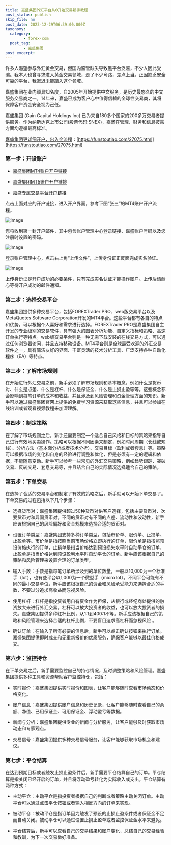 ```yaml
---
title: 嘉盛集团外汇平台从0开始交易新手教程
post_status: publish
skip_file: no
post_date: 2023-12-29T06:39:00.000Z
taxonomy:
  category:
        - forex-com
  post_tag:
        - 嘉盛集团
post_excerpt: 
---
```

许多人渴望参与外汇黄金交易，但国内监管缺失导致黑平台泛滥，不少人因此受骗。我本人也曾寻求进入黄金交易领域，走了不少弯路，差点上当。正因缺乏安全可靠的平台，我迟迟未能踏入这个领域。

嘉盛集团在业内颇具知名度，自2005年开始提供中文服务，是历史最悠久的中文服务交易商之一。14年来，嘉盛已成为客户心中值得信赖的全球性交易商，其将保障客户资金安全视为己任。

嘉盛集团 (Gain Capital Holdings Inc) 已为来自180多个国家的200多万交易者提供服务。作为纳斯达克上市公司(股票代码:SNEX)，嘉盛在管理、财务和信息披露方面均遵循最高标准。

[嘉盛集团更详细开户，出入金流程](https://funstoutiao.com/27075.html)：[https://funstoutiao.com/27075.html](https://funstoutiao.com/27075.html)

### 第一步：开设账户

* [嘉盛集团MT4账户开户链接](https://s.ssgg.net/jsmt4)

* [嘉盛集团MT5账户开户链接](https://s.ssgg.net/jsmt5)

* [嘉盛专属交易平台开户链接](https://s.ssgg.net/js)

点击上面对应的开户链接，进入开户界面，参考下图“张三”的MT4账户开户流程。

![Image](https://prod-files-secure.s3.us-west-2.amazonaws.com/39ed1227-6d7d-4570-be36-9ccd4a2c4241/7a167aea-686b-400d-af59-4e18eb607a40/640.png?X-Amz-Algorithm=AWS4-HMAC-SHA256&X-Amz-Content-Sha256=UNSIGNED-PAYLOAD&X-Amz-Credential=ASIAZI2LB466X75OQA54%2F20250331%2Fus-west-2%2Fs3%2Faws4_request&X-Amz-Date=20250331T221308Z&X-Amz-Expires=3600&X-Amz-Security-Token=IQoJb3JpZ2luX2VjEEIaCXVzLXdlc3QtMiJGMEQCIBGdoFbsPS2G2gYGLVWz1pDD3KokFENPUykcjUyQ9em4AiAuJfNK%2BZ6%2B66MkEHs9bu22mAEOZz2x4CWRxbbX%2FGUFXCqIBAir%2F%2F%2F%2F%2F%2F%2F%2F%2F%2F8BEAAaDDYzNzQyMzE4MzgwNSIMNInExNfszkspAVBzKtwDUuUvYquqXi2ya3Jx6M0WQBDkPW0f3P8YdEpD2eTUEyKFOXSjudt%2FzHjjHhndoAAk9Lp5005UaCwsK921kTH401dRtQXSGUzxPVKJ%2BlKiV9W%2FGmUva9h0ixmownK6NMDL1gKI6GFgMUu1flix6iqUqpYtRFyo9ztfO2zBM9L7VgD8g1XOSL2UOJWoO34JfrHPenwqB3zR1xeNLaClX2%2FgHNc6HLSuBx0BqAJ1xox%2Finz8XWN8Prn8B%2Bmlpr%2F1x3ba%2FMrHK11Sm3XNVJsLqOj2iAif8CLYoxx4LpMhiT5jx%2Fx2YSnYE0v9QuWc%2F5gCi8cv%2FXugmL2qlKR50Tt%2B5zj7Ra%2F4dyxGBZAJs171510Q7WCtEUFz2f0tTPXrt%2FQPm1ljxEsNinMfj2Z%2FWVGnMFMNQ3%2BSunDrkBU%2BV9Y1J8p2IdYJTPp42fu10A%2FROzFYqkNMLyb%2BbP7Qx1XG3khd%2Fic8ZCtmRx5Zh96vtta2mKfFFBLhLMaNau7E%2BE7Aa3Zyg65HETpjTrmf6vXSlJij51vIkpyMae40RBcg0dwzTVXCh%2BC90HTuXSifyZD2OGsb%2BZIz2vGu4Hnk%2BsZimMZBvihCcQiAbecfazO%2BiYYq6t9zLMg9tqMIHbuLE0D28QgwirarvwY6pgFbiSwtqfxTOgt0%2FipFDVbWhbhBT6KXiLxyAN5QKgsFohOxgkBwnNCrEhaO29LOQtlPvhOIiE0zw0p5LlzWb9ZSO9%2BIuKYglM8nU56teX%2FY%2FODwNLxuYmV8wJl7TDMqy4Dn86zdo0ZfAcqoqG9S2AZDHtZ0mTkSnGgpRR%2Bt%2F4VHlUE53kH1jzAET6%2Furc%2BhHSBdEEomQ8A04rIpBDKTuIC7Moc%2BbWRV&X-Amz-Signature=1eb14d21ac8f4b84627fd08a2f3e9ec4032833584f349417a42186fc1054b367&X-Amz-SignedHeaders=host&x-id=GetObject)

您将收到第一封开户邮件，其中包含账户管理中心登录链接、嘉盛账户号码以及您注册时设置的密码。

![Image](https://prod-files-secure.s3.us-west-2.amazonaws.com/39ed1227-6d7d-4570-be36-9ccd4a2c4241/eaa1c6b3-2877-4284-a0e1-530e222c27fb/image.png?X-Amz-Algorithm=AWS4-HMAC-SHA256&X-Amz-Content-Sha256=UNSIGNED-PAYLOAD&X-Amz-Credential=ASIAZI2LB466X75OQA54%2F20250331%2Fus-west-2%2Fs3%2Faws4_request&X-Amz-Date=20250331T221308Z&X-Amz-Expires=3600&X-Amz-Security-Token=IQoJb3JpZ2luX2VjEEIaCXVzLXdlc3QtMiJGMEQCIBGdoFbsPS2G2gYGLVWz1pDD3KokFENPUykcjUyQ9em4AiAuJfNK%2BZ6%2B66MkEHs9bu22mAEOZz2x4CWRxbbX%2FGUFXCqIBAir%2F%2F%2F%2F%2F%2F%2F%2F%2F%2F8BEAAaDDYzNzQyMzE4MzgwNSIMNInExNfszkspAVBzKtwDUuUvYquqXi2ya3Jx6M0WQBDkPW0f3P8YdEpD2eTUEyKFOXSjudt%2FzHjjHhndoAAk9Lp5005UaCwsK921kTH401dRtQXSGUzxPVKJ%2BlKiV9W%2FGmUva9h0ixmownK6NMDL1gKI6GFgMUu1flix6iqUqpYtRFyo9ztfO2zBM9L7VgD8g1XOSL2UOJWoO34JfrHPenwqB3zR1xeNLaClX2%2FgHNc6HLSuBx0BqAJ1xox%2Finz8XWN8Prn8B%2Bmlpr%2F1x3ba%2FMrHK11Sm3XNVJsLqOj2iAif8CLYoxx4LpMhiT5jx%2Fx2YSnYE0v9QuWc%2F5gCi8cv%2FXugmL2qlKR50Tt%2B5zj7Ra%2F4dyxGBZAJs171510Q7WCtEUFz2f0tTPXrt%2FQPm1ljxEsNinMfj2Z%2FWVGnMFMNQ3%2BSunDrkBU%2BV9Y1J8p2IdYJTPp42fu10A%2FROzFYqkNMLyb%2BbP7Qx1XG3khd%2Fic8ZCtmRx5Zh96vtta2mKfFFBLhLMaNau7E%2BE7Aa3Zyg65HETpjTrmf6vXSlJij51vIkpyMae40RBcg0dwzTVXCh%2BC90HTuXSifyZD2OGsb%2BZIz2vGu4Hnk%2BsZimMZBvihCcQiAbecfazO%2BiYYq6t9zLMg9tqMIHbuLE0D28QgwirarvwY6pgFbiSwtqfxTOgt0%2FipFDVbWhbhBT6KXiLxyAN5QKgsFohOxgkBwnNCrEhaO29LOQtlPvhOIiE0zw0p5LlzWb9ZSO9%2BIuKYglM8nU56teX%2FY%2FODwNLxuYmV8wJl7TDMqy4Dn86zdo0ZfAcqoqG9S2AZDHtZ0mTkSnGgpRR%2Bt%2F4VHlUE53kH1jzAET6%2Furc%2BhHSBdEEomQ8A04rIpBDKTuIC7Moc%2BbWRV&X-Amz-Signature=0dd635ce0e5ff466709525f2bc9c7bff46c1d8c9d615af66b16c56913d534d3c&X-Amz-SignedHeaders=host&x-id=GetObject)

登录账户管理中心，点击右上角“上传文件”，上传身份证正反面完成实名验证。

![Image](https://prod-files-secure.s3.us-west-2.amazonaws.com/39ed1227-6d7d-4570-be36-9ccd4a2c4241/54090639-09fc-46b4-a135-e0289f707147/image.png?X-Amz-Algorithm=AWS4-HMAC-SHA256&X-Amz-Content-Sha256=UNSIGNED-PAYLOAD&X-Amz-Credential=ASIAZI2LB466X75OQA54%2F20250331%2Fus-west-2%2Fs3%2Faws4_request&X-Amz-Date=20250331T221308Z&X-Amz-Expires=3600&X-Amz-Security-Token=IQoJb3JpZ2luX2VjEEIaCXVzLXdlc3QtMiJGMEQCIBGdoFbsPS2G2gYGLVWz1pDD3KokFENPUykcjUyQ9em4AiAuJfNK%2BZ6%2B66MkEHs9bu22mAEOZz2x4CWRxbbX%2FGUFXCqIBAir%2F%2F%2F%2F%2F%2F%2F%2F%2F%2F8BEAAaDDYzNzQyMzE4MzgwNSIMNInExNfszkspAVBzKtwDUuUvYquqXi2ya3Jx6M0WQBDkPW0f3P8YdEpD2eTUEyKFOXSjudt%2FzHjjHhndoAAk9Lp5005UaCwsK921kTH401dRtQXSGUzxPVKJ%2BlKiV9W%2FGmUva9h0ixmownK6NMDL1gKI6GFgMUu1flix6iqUqpYtRFyo9ztfO2zBM9L7VgD8g1XOSL2UOJWoO34JfrHPenwqB3zR1xeNLaClX2%2FgHNc6HLSuBx0BqAJ1xox%2Finz8XWN8Prn8B%2Bmlpr%2F1x3ba%2FMrHK11Sm3XNVJsLqOj2iAif8CLYoxx4LpMhiT5jx%2Fx2YSnYE0v9QuWc%2F5gCi8cv%2FXugmL2qlKR50Tt%2B5zj7Ra%2F4dyxGBZAJs171510Q7WCtEUFz2f0tTPXrt%2FQPm1ljxEsNinMfj2Z%2FWVGnMFMNQ3%2BSunDrkBU%2BV9Y1J8p2IdYJTPp42fu10A%2FROzFYqkNMLyb%2BbP7Qx1XG3khd%2Fic8ZCtmRx5Zh96vtta2mKfFFBLhLMaNau7E%2BE7Aa3Zyg65HETpjTrmf6vXSlJij51vIkpyMae40RBcg0dwzTVXCh%2BC90HTuXSifyZD2OGsb%2BZIz2vGu4Hnk%2BsZimMZBvihCcQiAbecfazO%2BiYYq6t9zLMg9tqMIHbuLE0D28QgwirarvwY6pgFbiSwtqfxTOgt0%2FipFDVbWhbhBT6KXiLxyAN5QKgsFohOxgkBwnNCrEhaO29LOQtlPvhOIiE0zw0p5LlzWb9ZSO9%2BIuKYglM8nU56teX%2FY%2FODwNLxuYmV8wJl7TDMqy4Dn86zdo0ZfAcqoqG9S2AZDHtZ0mTkSnGgpRR%2Bt%2F4VHlUE53kH1jzAET6%2Furc%2BhHSBdEEomQ8A04rIpBDKTuIC7Moc%2BbWRV&X-Amz-Signature=9d3a8abd76c7b7f37a56368bd17809f443053ca914563b1793510d985e43666e&X-Amz-SignedHeaders=host&x-id=GetObject)

上传身份证是开户成功的必要条件，只有完成实名认证才能操作账户。上传后请耐心等待开户成功的邮件通知。

### 第二步：选择交易平台

嘉盛集团提供多种交易平台，包括FOREXTrader PRO、web版交易平台以及MetaQuotes Software Corporation开发的MT4平台。这些平台都有各自的特点和优势，可以根据个人喜好和需求进行选择。FOREXTrader PRO是嘉盛集团自主开发的专业级别的交易软件，具有强大的图表分析功能、自定义指标和策略、高速订单执行等特点。web版交易平台则是一种无需下载安装的在线交易方式，可以通过任何浏览器访问，并且支持移动设备。MT4平台则是全球最受欢迎的外汇交易软件之一，具有简洁友好的界面、丰富灵活的技术分析工具、广泛支持各种自动化程序（EA）等特点。

### 第三步：了解市场规则

在开始进行外汇交易之前，新手必须了解市场规则和基本概念，例如什么是货币对、什么是点差、什么是杠杆、什么是保证金、什么是止损止盈等等。这些概念都会影响到每笔订单的成本和收益，并且涉及到风险管理和资金管理方面的知识。新手可以通过嘉盛集团官网上提供的免费学习资源来获取这些信息，并且可以参加在线培训或者观看视频教程来加深理解。

### 第四步：制定策略

在了解了市场规则之后，新手还需要制定一个适合自己风格和目标的策略来指导自己进行有效地买卖操作。策略可以根据不同因素来制定，例如时间周期（长线或短线）、分析方法（基本面分析或者技术分析）、交易目标（盈利或者套息）等。策略可以根据市场的变化和自身的经验进行调整和优化，但是必须有一定的逻辑和依据，不能随意变动。新手可以参考一些常见的外汇交易策略，例如趋势跟踪、突破交易、反转交易、套息交易等，并且结合自己的实际情况选择适合自己的策略。

### 第五步：下单交易

在选择了合适的交易平台和制定了有效的策略之后，新手就可以开始下单交易了。下单交易的过程包括以下几个步骤：

* 选择货币对：嘉盛集团提供超过50种货币对供客户选择，包括主要货币对、次要货币对和异国货币对。不同的货币对有不同的点差、流动性和波动性，新手应该根据自己的风险偏好和资金规模来选择合适的货币对。

* 设置订单类型：嘉盛集团支持多种订单类型，包括市价单、限价单、止损单、止盈单等。市价单是指按照当前市场价格立即执行的订单，限价单是指按照预设价格执行的订单，止损单是指当价格达到预设损失水平时自动平仓的订单，止盈单是指当价格达到预设盈利水平时自动平仓的订单。新手应该根据自己的策略和风险管理来设置合理的订单类型。

* 输入手数：手数是指每笔订单所涉及到的单位数量，一般以10,000为一个标准手（lot），也有些平台以1,000为一个微型手（micro lot）。不同平台可能有不同的最小交易单位，新手应该根据自己的资金和风险承受能力来选择合适的手数，不要过分追求高收益而忽视风险。

* 使用杠杆：杠杆是指投资者用自有资金作为担保，从银行或经纪商处提供的融资放大来进行外汇交易。杠杆可以放大投资者的收益，也可以放大投资者的损失。嘉盛集团提供多种杠杆比例，从1:1到400:1不等。新手应该根据自己的策略和风险管理来选择合适的杠杆比例，不要盲目追求高杠杆而忽视风险 。

* 确认订单：在输入了所有必要的信息后，新手可以点击确认按钮来执行订单。嘉盛集团提供即时成交和无重新报价的优质服务，确保客户能够以最佳价格成交。

### 第六步：监控持仓

在下单交易之后，新手需要监控自己的持仓情况，及时调整策略和风险管理。嘉盛集团提供多种工具和资源帮助客户监控持仓，包括：

* 实时报价：嘉盛集团提供实时报价和图表，让客户能够随时查看市场动态和价格变化。

* 账户信息：嘉盛集团提供账户信息和历史记录，让客户能够随时查看自己的余额、净值、已用保证金、可用保证金、浮动盈亏等数据。

* 新闻与分析：嘉盛集团提供专业的新闻与分析服务，让客户能够及时获取市场动态和专家观点。

* 交易信号：嘉盛集团提供多种交易信号服务，让客户能够获取市场机会和建议。

### 第七步：平仓结算

在达到预期目标或者触发止损止盈条件后，新手需要平仓结算自己的订单。平仓结算是指关闭已经开启的订单，并且将浮动盈亏转化为实际收入或支出。平仓结算有两种方式：

* 主动平仓：主动平仓是指投资者根据自己的判断或者策略主动关闭订单。主动平仓可以通过点击平仓按钮或者输入相反方向的订单来实现。

* 被动平仓：被动平仓是指订单因为触发了预设的止损止盈条件或者保证金不足而自动关闭。被动平仓可以通过设置止损止盈单或者监控保证金水平来避免。

* 平仓结算后，新手可以查看自己的交易结果和账户变化，总结自己的交易经验和教训，为下一次交易做好准备。